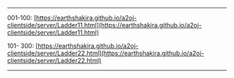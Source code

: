 -----

001-100: [https://earthshakira.github.io/a2oj-clientside/server/Ladder11.html](https://earthshakira.github.io/a2oj-clientside/server/Ladder11.html)

101- 300: [https://earthshakira.github.io/a2oj-clientside/server/Ladder22.html](https://earthshakira.github.io/a2oj-clientside/server/Ladder22.html)

-----